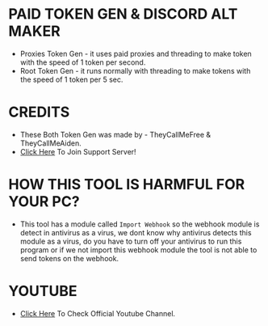 # PAID TOKEN GEN & DISCORD ALT MAKER
* Proxies Token Gen - it uses paid proxies and threading to make token with the speed of 1 token per second.
* Root Token Gen - it runs normally with threading to make tokens with the speed of 1 token per 5 sec.

# CREDITS
* These Both Token Gen was made by - TheyCallMeFree & TheyCallMeAiden.
* [Click Here](https://discord.gg/hackz) To Join Support Server!

# HOW THIS TOOL IS HARMFUL FOR YOUR PC? 
* This tool has a module called `Import Webhook` so the webhook module is detect in antivirus as a virus, we dont know why antivirus detects this module as a virus, do you have to turn off your antivirus to run this program or if we not import this webhook module the tool is not able to send tokens on the webhook.

# YOUTUBE
* [Click Here](https://youtube.com/c/FreeDelaHoyaOp) To Check Official Youtube Channel.
